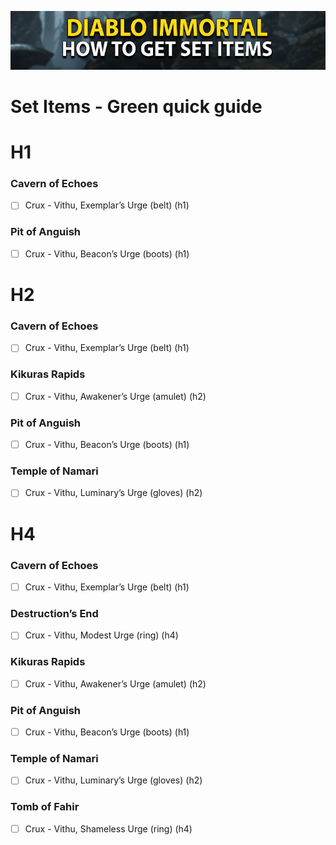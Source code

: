 ![Set Items](../docs/assets/images/set-items.png)

# Set Items - Green quick guide

# H1

### Cavern of Echoes
- [ ] Crux - Vithu, Exemplar’s Urge (belt) (h1)

### Pit of Anguish
- [ ] Crux - Vithu, Beacon’s Urge (boots) (h1)


# H2

### Cavern of Echoes
- [ ] Crux - Vithu, Exemplar’s Urge (belt) (h1)

### Kikuras Rapids
- [ ] Crux - Vithu, Awakener’s Urge (amulet) (h2)

### Pit of Anguish
- [ ] Crux - Vithu, Beacon’s Urge (boots) (h1)

### Temple of Namari
- [ ] Crux - Vithu, Luminary’s Urge (gloves) (h2)


# H4

### Cavern of Echoes
- [ ] Crux - Vithu, Exemplar’s Urge (belt) (h1)

### Destruction’s End
- [ ] Crux - Vithu, Modest Urge (ring) (h4)

### Kikuras Rapids
- [ ] Crux - Vithu, Awakener’s Urge (amulet) (h2)

### Pit of Anguish
- [ ] Crux - Vithu, Beacon’s Urge (boots) (h1)

### Temple of Namari
- [ ] Crux - Vithu, Luminary’s Urge (gloves) (h2)

### Tomb of Fahir
- [ ] Crux - Vithu, Shameless Urge (ring) (h4)

